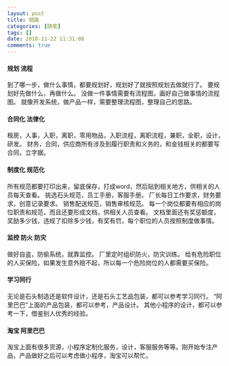 ```yaml
---
layout: post
title: 销路
categories: [随笔]
tags: []
date: 2018-11-22 11:31:08
comments: true
---
```


#### 规划 流程

到了哪一步，做什么事情，都要规划好，规划好了就按照规划去做就行了。
要规划好先做什么，再做什么。
没做一件事情需要有流程图，画好自己做事情的流程图。
就像开发系统，做产品一样，需要整理流程图，整理自己的思路。

#### 合同化 法律化

租房，人事，入职，离职，零用物品，入职流程，离职流程，兼职，全职，设计，研发。
财务，合同，供应商所有涉及到履行职责和义务的，和金钱相关的都要写合同，立字据。

#### 制度化 规范化

所有规范都要打印出来，留底保存，打成word，然后贴到相关地方，供相关的人员每天查看。
挑选石头规范，员工手册，客服手册。
厂长每日工作要求，财务要求，创意记录要求。
销售配送规范，销售审核规范。
每一个岗位都要有相应的岗位职责和规范，而且还要形成文档，供相关人员查看。
文档里面还有奖惩额度，奖励多少钱，违规了扣除多少钱，有奖有罚，每个职位的人员按照制度做事情。

#### 监控 防火 防灾

做好自盗，防偷系统，就靠监控。
厂里定时组织防火，防灾训练。
给有危险职位的人买保险，如果发生意外赔不起，所以每一个危险岗位的人都需要买保险。

#### 学习同行

无论是石头制造还是软件设计，还是石头工艺品包装，都可以参考学习同行。
“阿里巴巴”上面的产品包装，都可以参考，产品设计。
其他小程序的设计，都可以参考一下，借鉴别人优秀的经验。

#### 淘宝 阿里巴巴

淘宝上面有很多货源，小程序定制化服务，设计，客服服务等等。刚开始专注产品，产品做好之后可以考虑做小程序，淘宝可以帮忙。


